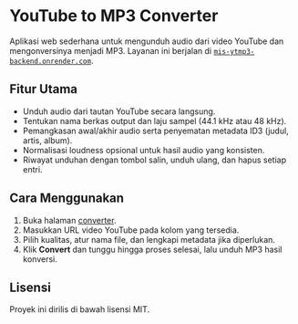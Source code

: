 # YouTube to MP3 Converter

Aplikasi web sederhana untuk mengunduh audio dari video YouTube dan mengonversinya menjadi MP3. Layanan ini berjalan di [`mis-ytmp3-backend.onrender.com`](https://mis-ytmp3-backend.onrender.com).

## Fitur Utama
- Unduh audio dari tautan YouTube secara langsung.
- Tentukan nama berkas output dan laju sampel (44.1 kHz atau 48 kHz).
- Pemangkasan awal/akhir audio serta penyematan metadata ID3 (judul, artis, album).
- Normalisasi loudness opsional untuk hasil audio yang konsisten.
- Riwayat unduhan dengan tombol salin, unduh ulang, dan hapus setiap entri.

## Cara Menggunakan
1. Buka halaman [converter](https://mis-ytmp3-backend.onrender.com).
2. Masukkan URL video YouTube pada kolom yang tersedia.
3. Pilih kualitas, atur nama file, dan lengkapi metadata jika diperlukan.
4. Klik **Convert** dan tunggu hingga proses selesai, lalu unduh MP3 hasil konversi.

## Lisensi
Proyek ini dirilis di bawah lisensi MIT.
